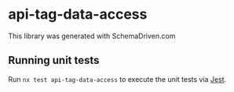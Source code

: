 
# api-tag-data-access

This library was generated with SchemaDriven.com

## Running unit tests

Run `nx test api-tag-data-access` to execute the unit tests via [Jest](https://jestjs.io).

